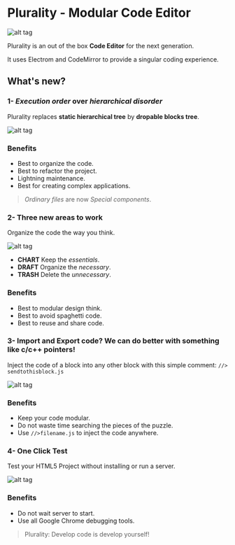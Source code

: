 # Plurality - Modular Code Editor

![alt tag](https://imgur.com/Jy4Ps7o.png)

Plurality is an out of the box **Code Editor** for the next generation.

It uses Electrom and CodeMirror to provide a singular coding experience.


## What's new?

### 1- *Execution order* over *hierarchical disorder*

Plurality replaces **static hierarchical tree** by **dropable blocks tree**. 

![alt tag](https://imgur.com/FVJjBxq.png)

### Benefits

- Best to organize the code.
- Best to refactor the project.
- Lightning maintenance.
- Best for creating complex applications.

> *Ordinary files* are now *Special components*.

### 2- Three new areas to work

Organize the code the way you think.

![alt tag](https://imgur.com/T0PQ0F6.png)

- **CHART** Keep the *essentials*.
- **DRAFT** Organize the *necessary*.
- **TRASH** Delete the *unnecessary*.

### Benefits

- Best to modular design think.
- Best to avoid spaghetti code.
- Best to reuse and share code.

### 3- Import and Export code? We can do better with something like **c/c++ pointers**!

Inject the code of a block into any other block with this simple comment: 
``` //> sendtothisblock.js ```

![alt tag](https://imgur.com/SfkKeq4.png)

### Benefits

- Keep your code modular.
- Do not waste time searching the pieces of the puzzle.
- Use ``` //>filename.js ``` to inject the code anywhere. 

### 4- One Click Test 

Test your HTML5 Project without installing or run a server.

![alt tag](https://imgur.com/ywA1Uya.png)

### Benefits

- Do not wait server to start.
- Use all Google Chrome debugging tools.


> Plurality: Develop code is develop yourself!
